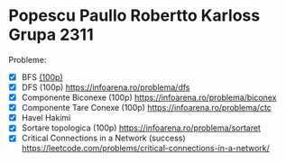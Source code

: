 # Popescu Paullo Robertto Karloss Grupa 2311

Probleme: 
- [x] BFS [(100p)](https://infoarena.ro/problema/bfs)
- [x] DFS (100p) https://infoarena.ro/problema/dfs
- [x] Componente Biconexe (100p) https://infoarena.ro/problema/biconex
- [x] Componente Tare Conexe (100p) https://infoarena.ro/problema/ctc
- [x] Havel Hakimi
- [x] Sortare topologica (100p) https://infoarena.ro/problema/sortaret
- [x] Critical Connections in a Network (success) https://leetcode.com/problems/critical-connections-in-a-network/